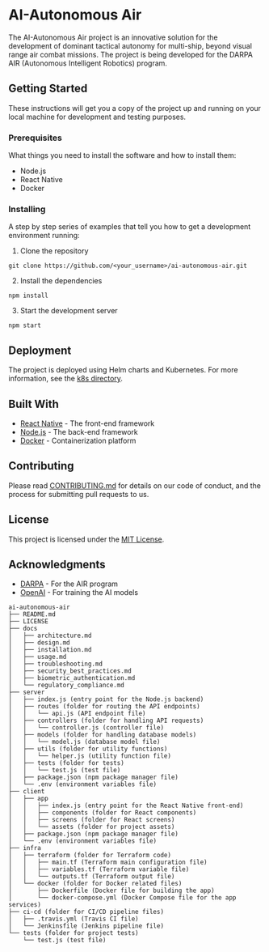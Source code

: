 # AI-Autonomous Air

The AI-Autonomous Air project is an innovative solution for the development of dominant tactical autonomy for multi-ship, beyond visual range air combat missions. The project is being developed for the DARPA AIR (Autonomous Intelligent Robotics) program.

## Getting Started

These instructions will get you a copy of the project up and running on your local machine for development and testing purposes.

### Prerequisites

What things you need to install the software and how to install them:

- Node.js
- React Native
- Docker

### Installing

A step by step series of examples that tell you how to get a development environment running:

1. Clone the repository
```
git clone https://github.com/<your_username>/ai-autonomous-air.git
```

2. Install the dependencies
```
npm install
```

3. Start the development server
```
npm start
```

## Deployment

The project is deployed using Helm charts and Kubernetes. For more information, see the [k8s directory](k8s).

## Built With

- [React Native](https://facebook.github.io/react-native/) - The front-end framework
- [Node.js](https://nodejs.org/) - The back-end framework
- [Docker](https://www.docker.com/) - Containerization platform

## Contributing

Please read [CONTRIBUTING.md](CONTRIBUTING.md) for details on our code of conduct, and the process for submitting pull requests to us.

## License

This project is licensed under the [MIT License](LICENSE).

## Acknowledgments

- [DARPA](https://www.darpa.mil/) - For the AIR program
- [OpenAI](https://openai.com/) - For training the AI models



```
ai-autonomous-air
├── README.md
├── LICENSE
├── docs
│   ├── architecture.md  
│   ├── design.md 
│   ├── installation.md  
│   ├── usage.md 
│   ├── troubleshooting.md 
│   ├── security_best_practices.md 
│   ├── biometric_authentication.md 
│   └── regulatory_compliance.md
├── server
│   ├── index.js (entry point for the Node.js backend)
│   ├── routes (folder for routing the API endpoints)
│   │   └── api.js (API endpoint file)
│   ├── controllers (folder for handling API requests)
│   │   └── controller.js (controller file)
│   ├── models (folder for handling database models)
│   │   └── model.js (database model file)
│   ├── utils (folder for utility functions)
│   │   └── helper.js (utility function file)
│   ├── tests (folder for tests)
│   │   └── test.js (test file)
│   ├── package.json (npm package manager file)
│   └── .env (environment variables file)
├── client
│   ├── app
│   │   ├── index.js (entry point for the React Native front-end)
│   │   ├── components (folder for React components)
│   │   ├── screens (folder for React screens)
│   │   └── assets (folder for project assets)
│   ├── package.json (npm package manager file)
│   └── .env (environment variables file)
├── infra
│   ├── terraform (folder for Terraform code)
│   │   ├── main.tf (Terraform main configuration file)
│   │   ├── variables.tf (Terraform variable file)
│   │   └── outputs.tf (Terraform output file)
│   └── docker (folder for Docker related files)
│       ├── Dockerfile (Docker file for building the app)
│       └── docker-compose.yml (Docker Compose file for the app services)
├── ci-cd (folder for CI/CD pipeline files)
│   ├── .travis.yml (Travis CI file)
│   └── Jenkinsfile (Jenkins pipeline file)
└── tests (folder for project tests)
    └── test.js (test file)
```
